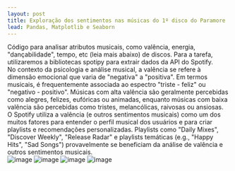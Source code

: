```yaml
---
layout: post
title: Exploração dos sentimentos nas músicas do 1º disco do Paramore
lead: Pandas, Matplotlib e Seaborn 
---
```

Código para analisar atributos musicais, como valência, energia, "dançabilidade", tempo, etc (leia mais abaixo) de discos. Para a tarefa, utilizaremos a bibliotecas spotipy para extrair dados da API do Spotify. 
<br>
No contexto da psicologia e análise musical, a valência se refere à dimensão emocional que varia de "negativa" a "positiva".  Em termos musicais, é frequentemente associada ao espectro "triste - feliz" ou "negativo - positivo".  Músicas com alta valência são geralmente percebidas como alegres, felizes, eufóricas ou animadas, enquanto músicas com baixa valência são percebidas como tristes, melancólicas, raivosas ou ansiosas.
<br>
O Spotify utiliza a valência (e outros sentimentos musicais) como um dos muitos fatores para entender o perfil musical dos usuários e para criar playlists e recomendações personalizadas.  Playlists como "Daily Mixes", "Discover Weekly", "Release Radar" e playlists temáticas (e.g., "Happy Hits", "Sad Songs") provavelmente se beneficiam da análise de valência e outros sentimentos musicais. 
<br>
![image](https://github.com/user-attachments/assets/81acd58d-71e0-48d5-96c3-6d4696b98487)
![image](https://github.com/user-attachments/assets/e1b65dc6-ca36-4ca7-9c53-c51d25eafe85)
![image](https://github.com/user-attachments/assets/f549e6ea-3d53-4dbb-91d4-8647a76081ff)
![image](https://github.com/user-attachments/assets/fb2e106d-61b0-4063-bc11-17c432c71326)

[^fn-sample]: Handy! Now click the return link to go back.
